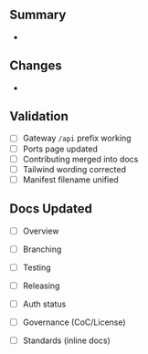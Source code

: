 ## Summary
-

## Changes
-

## Validation
- [ ] Gateway `/api` prefix working
- [ ] Ports page updated
- [ ] Contributing merged into docs
- [ ] Tailwind wording corrected
- [ ] Manifest filename unified

## Docs Updated
- [ ] Overview
- [ ] Branching
- [ ] Testing
- [ ] Releasing
- [ ] Auth status
- [ ] Governance (CoC/License)
- [ ] Standards (inline docs)


